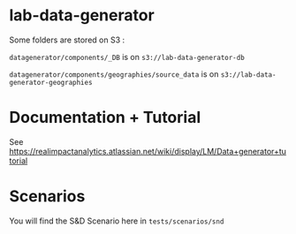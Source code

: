 # lab-data-generator

Some folders are stored on S3 :

`datagenerator/components/_DB` is on `s3://lab-data-generator-db`

`datagenerator/components/geographies/source_data` is on `s3://lab-data-generator-geographies`

# Documentation + Tutorial

See https://realimpactanalytics.atlassian.net/wiki/display/LM/Data+generator+tutorial

# Scenarios

You will find the S&D Scenario here in `tests/scenarios/snd`
